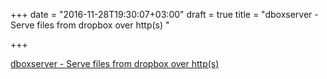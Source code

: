 +++
date = "2016-11-28T19:30:07+03:00"
draft = true
title = "dboxserver - Serve files from dropbox over http(s) "

+++

<p><a href="https://t.co/z05LQs5An0">dboxserver - Serve files from dropbox over http(s) </a></p>
